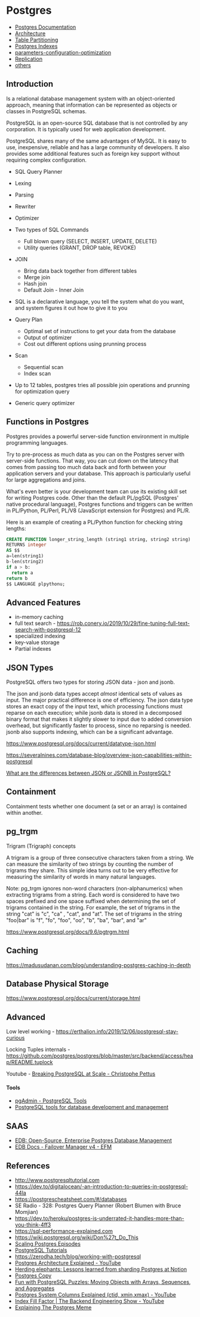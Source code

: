 # Postgres

- [Postgres Documentation](databases/sql-databases/postgres/documentation.md)
- [Architecture](databases/sql-databases/postgres/architecture.md)
- [Table Partitioning](databases/sql-databases/postgres/table-partitioning.md)
- [Postgres Indexes](databases/sql-databases/postgres/indexes.md)
- [parameters-configuration-optimization](databases/sql-databases/postgres/parameters-configuration-optimization.md)
- [Replication](databases/sql-databases/postgres/replication.md)
- [others](databases/sql-databases/postgres/others.md)

## Introduction

Is a relational database management system with an object-oriented approach, meaning that information can be represented as objects or classes in PostgreSQL schemas.

PostgreSQL is an open-source SQL database that is not controlled by any corporation. It is typically used for web application development.

PostgreSQL shares many of the same advantages of MySQL. It is easy to use, inexpensive, reliable and has a large community of developers. It also provides some additional features such as foreign key support without requiring complex configuration.

- SQL Query Planner
- Lexing
- Parsing
- Rewriter
- Optimizer

- Two types of SQL Commands
  - Full blown query (SELECT, INSERT, UPDATE, DELETE)
  - Utility queries (GRANT, DROP table, REVOKE)
- JOIN
  - Bring data back together from different tables
  - Merge join
  - Hash join
  - Default Join - Inner Join
- SQL is a declarative language, you tell the system what do you want, and system figures it out how to give it to you
- Query Plan
  - Optimal set of instructions to get your data from the database
  - Output of optimizer
  - Cost out different options using prunning process
- Scan
  - Sequential scan
  - Index scan
- Up to 12 tables, postgres tries all possible join operations and prunning for optimization query
- Generic query optimizer

## Functions in Postgres

Postgres provides a powerful server-side function environment in multiple programming languages.

Try to pre-process as much data as you can on the Postgres server with server-side functions. That way, you can cut down on the latency that comes from passing too much data back and forth between your application servers and your database. This approach is particularly useful for large aggregations and joins.

What's even better is your development team can use its existing skill set for writing Postgres code. Other than the default PL/pgSQL (Postgres' native procedural language), Postgres functions and triggers can be written in PL/Python, PL/Perl, PL/V8 (JavaScript extension for Postgres) and PL/R.

Here is an example of creating a PL/Python function for checking string lengths:

```sql
CREATE FUNCTION longer_string_length (string1 string, string2 string)
RETURNS integer
AS $$
a=len(string1)
b-len(string2)
if a > b:
  return a
return b
$$ LANGUAGE plpythonu;
```

## Advanced Features

- in-memory caching
- full text search - https://rob.conery.io/2019/10/29/fine-tuning-full-text-search-with-postgresql-12
- specialized indexing
- key-value storage
- Partial indexes

## JSON Types

PostgreSQL offers two types for storing JSON data - json and jsonb.

The json and jsonb data types accept *almost* identical sets of values as input. The major practical difference is one of efficiency. The json data type stores an exact copy of the input text, which processing functions must reparse on each execution; while jsonb data is stored in a decomposed binary format that makes it slightly slower to input due to added conversion overhead, but significantly faster to process, since no reparsing is needed. jsonb also supports indexing, which can be a significant advantage.

https://www.postgresql.org/docs/current/datatype-json.html

https://severalnines.com/database-blog/overview-json-capabilities-within-postgresql

[What are the differences between JSON or JSONB in PostgreSQL?](https://ftisiot.net/postgresqljson/what-are-the-differences-json-jsonb-postgresql/)

## Containment

Containment tests whether one document (a set or an array) is contained within another.

## pg_trgm

Trigram (Trigraph) concepts

A trigram is a group of three consecutive characters taken from a string. We can measure the similarity of two strings by counting the number of trigrams they share. This simple idea turns out to be very effective for measuring the similarity of words in many natural languages.

Note: pg_trgm ignores non-word characters (non-alphanumerics) when extracting trigrams from a string. Each word is considered to have two spaces prefixed and one space suffixed when determining the set of trigrams contained in the string. For example, the set of trigrams in the string "cat" is "c", "ca" , "cat", and "at". The set of trigrams in the string "foo|bar" is "f", "fo", "foo", "oo", "b", "ba", "bar", and "ar"

https://www.postgresql.org/docs/9.6/pgtrgm.html

## Caching

https://madusudanan.com/blog/understanding-postgres-caching-in-depth

## Database Physical Storage

https://www.postgresql.org/docs/current/storage.html

## Advanced

Low level working - https://erthalion.info/2019/12/06/postgresql-stay-curious

Locking Tuples internals - https://github.com/postgres/postgres/blob/master/src/backend/access/heap/README.tuplock

Youtube - [Breaking PostgreSQL at Scale - Christophe Pettus](https://www.youtube.com/watch?v=XUkTUMZRBE8)

#### Tools

- [pgAdmin - PostgreSQL Tools](https://www.pgadmin.org/)
- [PostgreSQL tools for database development and management](https://www.devart.com/dbforge/postgresql/)

## SAAS

- [EDB: Open-Source, Enterprise Postgres Database Management](https://www.enterprisedb.com/)
- [EDB Docs - Failover Manager v4 - EFM](https://www.enterprisedb.com/docs/efm/latest/)

## References

- http://www.postgresqltutorial.com
- https://dev.to/digitalocean/-an-introduction-to-queries-in-postgresql-44la
- https://postgrescheatsheet.com/#/databases
- SE Radio - 328: Postgres Query Planner (Robert Blumen with Bruce Momjian)
- https://dev.to/heroku/postgres-is-underrated-it-handles-more-than-you-think-4ff3
- https://sql-performance-explained.com
- https://wiki.postgresql.org/wiki/Don%27t_Do_This
- [Scaling Postgres Episodes](https://www.youtube.com/playlist?list=PLdTaEgcmPg9Kl539gyIFtWL0-cqk3m7v9)
- [PostgreSQL Tutorials](https://www.youtube.com/playlist?list=PLdTaEgcmPg9KiTCPWh-K961tiZrvhgfFu)
- https://zerodha.tech/blog/working-with-postgresql
- [Postgres Architecture Explained - YouTube](https://www.youtube.com/watch?v=Q56kljmIN14)
- [Herding elephants: Lessons learned from sharding Postgres at Notion](https://www.notion.so/blog/sharding-postgres-at-notion)
- [Postgres Copy](https://www.postgresql.org/docs/current/sql-copy.html)
- [Fun with PostgreSQL Puzzles: Moving Objects with Arrays, Sequences, and Aggregates](https://www.crunchydata.com/blog/fun-with-postgresql-puzzles-moving-objects-with-arrays-sequences-and-aggregates)
- [Postgres System Columns Explained (ctid, xmin,xmax) - YouTube](https://www.youtube.com/watch?v=AveRgUrC7FM)
- [Index Fill Factor | The Backend Engineering Show - YouTube](https://www.youtube.com/watch?v=qXDhMJCuDEc)
- [Explaining The Postgres Meme](https://www.avestura.dev/blog/explaining-the-postgres-meme)
